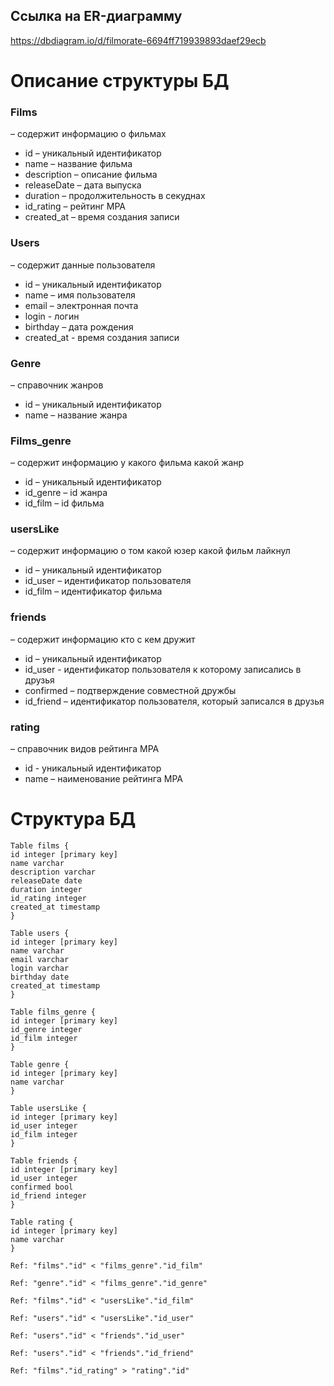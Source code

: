## Ссылка на ER-диаграмму
https://dbdiagram.io/d/filmorate-6694ff719939893daef29ecb

# Описание структуры БД
### Films
– содержит информацию о фильмах
-	id – уникальный идентификатор
-	name – название фильма
-	description – описание фильма
-	releaseDate – дата выпуска
-	duration – продолжительность в секуднах
-	id_rating – рейтинг МРА
-	created_at – время создания записи

### Users
– содержит данные пользователя
-	id – уникальный идентификатор
-	name – имя пользователя
-	email – электронная почта
-	login - логин
-	birthday – дата рождения
-	created_at - время создания записи
### Genre
– справочник жанров
-	id – уникальный идентификатор
-	name – название жанра
### Films_genre
– содержит информацию у какого фильма какой жанр
-	id – уникальный идентификатор
-	id_genre – id жанра
-	id_film – id фильма
### usersLike
– содержит информацию о том какой юзер какой фильм лайкнул
-	id – уникальный идентификатор
-	id_user – идентификатор пользователя
-	id_film – идентификатор фильма
### friends
– содержит информацию кто с кем дружит
-	id – уникальный идентификатор
-	id_user - идентификатор пользователя к которому записались в друзья
-	confirmed – подтверждение совместной дружбы
-	id_friend – идентификатор пользователя, который записался в друзья
### rating
– справочник видов рейтинга МРА
-	id - уникальный идентификатор
-	name – наименование рейтинга МРА

# Структура БД
```
Table films {
id integer [primary key]
name varchar
description varchar
releaseDate date
duration integer
id_rating integer
created_at timestamp
}

Table users {
id integer [primary key]
name varchar
email varchar
login varchar
birthday date
created_at timestamp
}

Table films_genre {
id integer [primary key]
id_genre integer
id_film integer
}

Table genre {
id integer [primary key]
name varchar
}

Table usersLike {
id integer [primary key]
id_user integer
id_film integer
}

Table friends {
id integer [primary key]
id_user integer
confirmed bool
id_friend integer
}

Table rating {
id integer [primary key]
name varchar
}

Ref: "films"."id" < "films_genre"."id_film"

Ref: "genre"."id" < "films_genre"."id_genre"

Ref: "films"."id" < "usersLike"."id_film"

Ref: "users"."id" < "usersLike"."id_user"

Ref: "users"."id" < "friends"."id_user"

Ref: "users"."id" < "friends"."id_friend"

Ref: "films"."id_rating" > "rating"."id"
```
